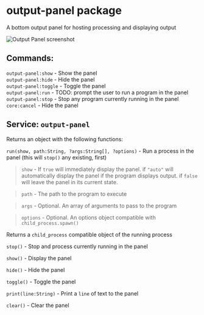 # output-panel package

A bottom output panel for hosting processing and displaying output

![Output Panel screenshot](http://i.imgur.com/e57nAJp.png)

## Commands:

`output-panel:show` - Show the panel  
`output-panel:hide` - Hide the panel  
`output-panel:toggle` - Toggle the panel  
`output-panel:run` - TODO: prompt the user to run a program in the panel  
`output-panel:stop` - Stop any program currently running in the panel  
`core:cancel` - Hide the panel  

## Service: `output-panel`

Returns an object with the following functions:

`run(show, path:String, ?args:String[], ?options)` - Run a process in the panel (this will `stop()` any existing, first)

> `show` - If `true` will immediately display the panel. if `"auto"` will automatically display the panel if the program displays output. if `false` will leave the panel in its current state.

> `path` - The path to the program to execute

> `args` - Optional. An array of arguments to pass to the program

> `options` - Optional. An options object compatible with `child_process.spawn()`

Returns a `child_process` compatible object of the running process

`stop()` - Stop and process currently running in the panel

`show()` - Display the panel

`hide()` - Hide the panel

`toggle()` - Toggle the panel

`print(line:String)` - Print a `line` of text to the panel

`clear()` - Clear the panel
